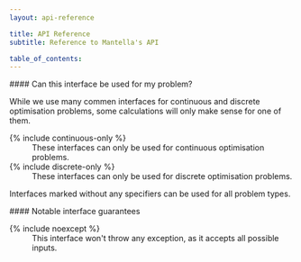 ```yaml
---
layout: api-reference

title: API Reference
subtitle: Reference to Mantella's API

table_of_contents:
---
```


<div class="custom-callout custom-callout-info">
#### Can this interface be used for my problem?

While we use many commen interfaces for continuous and discrete optimisation problems, some calculations will only make sense for one of them.

<dl class="dl-horizontal" markdown="0">
  <dt>{% include continuous-only %}</dt>
  <dd>These interfaces can only be used for continuous optimisation problems.</dd>
  
  <dt>{% include discrete-only %}</dt>
  <dd>These interfaces can only be used for discrete optimisation problems.</dd>
</dl>

Interfaces marked without any specifiers can be used for all problem types.
</div>

<div class="custom-callout custom-callout-info">
#### Notable interface guarantees

<dl class="dl-horizontal" markdown="0">
  <dt>{% include noexcept %}</dt>
  <dd>This interface won't throw any exception, as it accepts all possible inputs.</dd>
</dl>
</div>